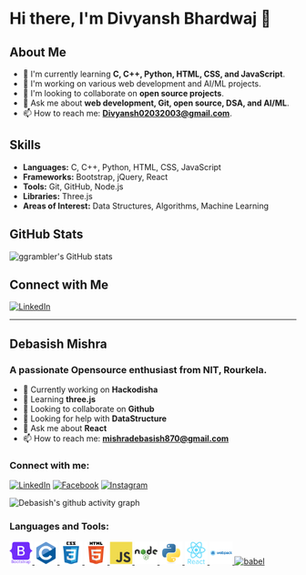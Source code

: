# Hi there, I'm Divyansh Bhardwaj 👋

## About Me

- 🌱 I'm currently learning **C, C++, Python, HTML, CSS, and JavaScript**.
- 🔭 I'm working on various web development and AI/ML projects.
- 👯 I'm looking to collaborate on **open source projects**.
- 💬 Ask me about **web development, Git, open source, DSA, and AI/ML**.
- 📫 How to reach me: **Divyansh02032003@gmail.com**.

## Skills

- **Languages:** C, C++, Python, HTML, CSS, JavaScript
- **Frameworks:** Bootstrap, jQuery, React
- **Tools:** Git, GitHub, Node.js
- **Libraries:** Three.js
- **Areas of Interest:** Data Structures, Algorithms, Machine Learning

## GitHub Stats

![ggrambler's GitHub stats](https://github-readme-stats.vercel.app/api?username=ggrambler&show_icons=true&theme=radical)

## Connect with Me

[![LinkedIn](https://img.shields.io/badge/LinkedIn-blue?style=flat&logo=linkedin&labelColor=blue)](https://www.linkedin.com/in/divyansh-bhardwaj-9a30591bb/)

---

## Debasish Mishra

### A passionate Opensource enthusiast from NIT, Rourkela.

- 🔭 Currently working on **Hackodisha**
- 🌱 Learning **three.js**
- 👯 Looking to collaborate on **Github**
- 🤝 Looking for help with **DataStructure**
- 💬 Ask me about **React**
- 📫 How to reach me: **mishradebasish870@gmail.com**

### Connect with me:

[![LinkedIn](https://img.shields.io/badge/LinkedIn-blue?style=flat&logo=linkedin&labelColor=blue)](https://www.linkedin.com/in/debasish870)
[![Facebook](https://img.shields.io/badge/Facebook-blue?style=flat&logo=facebook&labelColor=blue)](https://www.facebook.com/debasish870)
[![Instagram](https://img.shields.io/badge/Instagram-pink?style=flat&logo=instagram&labelColor=pink)](https://www.instagram.com/debasishmishra31/)

![Debasish's github activity graph](https://activity-graph.herokuapp.com/graph?username=debasish-creator&theme=react-dark&hide_border=true&area=true)

### Languages and Tools:

<a href="https://getbootstrap.com" target="_blank">
  <img src="https://raw.githubusercontent.com/devicons/devicon/master/icons/bootstrap/bootstrap-plain-wordmark.svg" alt="bootstrap" width="40" height="40"/>
</a>
<a href="https://www.cprogramming.com/" target="_blank">
  <img src="https://raw.githubusercontent.com/devicons/devicon/master/icons/c/c-original.svg" alt="c" width="40" height="40"/>
</a>
<a href="https://www.w3schools.com/css/" target="_blank">
  <img src="https://raw.githubusercontent.com/devicons/devicon/master/icons/css3/css3-original-wordmark.svg" alt="css3" width="40" height="40"/>
</a>
<a href="https://www.w3.org/html/" target="_blank">
  <img src="https://raw.githubusercontent.com/devicons/devicon/master/icons/html5/html5-original-wordmark.svg" alt="html5" width="40" height="40"/>
</a>
<a href="developer.mozilla.org/en-US/docs/Web/JavaScript" target="_blank">
  <img src="https://raw.githubusercontent.com/devicons/devicon/master/icons/javascript/javascript-original.svg" alt="javascript" width="40" height="40"/>
</a>
<a href="https://nodejs.org" target="_blank">
  <img src="https://raw.githubusercontent.com/devicons/devicon/master/icons/nodejs/nodejs-original-wordmark.svg" alt="nodejs" width="40" height="40"/>
</a>
<a href="https://www.python.org" target="_blank">
  <img src="https://raw.githubusercontent.com/devicons/devicon/master/icons/python/python-original.svg" alt="python" width="40" height="40"/>
</a>
<a href="https://reactjs.org/" target="_blank">
  <img src="https://raw.githubusercontent.com/devicons/devicon/master/icons/react/react-original-wordmark.svg" alt="react" width="40" height="40"/>
</a>
<a href="https://webpack.js.org" target="_blank">
  <img src="https://raw.githubusercontent.com/devicons/devicon/d00d0969292a6569d45b06d3f350f463a0107b0d/icons/webpack/webpack-original-wordmark.svg" alt="webpack" width="40" height="40"/>
</a>
<a href="https://babeljs.io/" target="_blank">
  <img src="https://www.vectorlogo.zone/logos/babeljs/babeljs-icon.svg" alt="babel" width="40" height="40"/>
</a>
